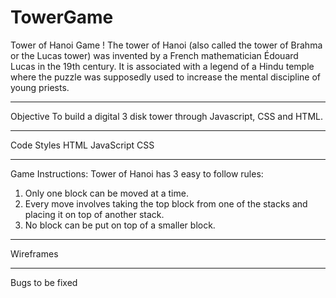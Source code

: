 # TowerGame
Tower of Hanoi Game !
The tower of Hanoi (also called the tower of Brahma or the Lucas tower) was invented by a French mathematician Édouard Lucas in the 19th century. 
It is associated with a legend of a Hindu temple where the puzzle was supposedly used to increase the mental discipline of young priests.

---

Objective
To build a digital 3 disk tower through Javascript, CSS and HTML.

---

Code Styles
HTML
JavaScript
CSS

---

Game Instructions: Tower of Hanoi has 3 easy to follow rules:

1. Only one block can be moved at a time.
2. Every move involves taking the top block from one of the stacks and placing it on top of another stack.
3. No block can be put on top of a smaller block.

---

Wireframes

---

Bugs to be fixed


